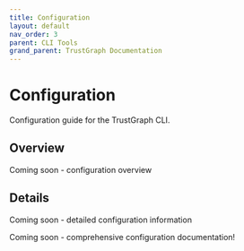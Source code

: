 ```yaml
---
title: Configuration
layout: default
nav_order: 3
parent: CLI Tools
grand_parent: TrustGraph Documentation
---
```


# Configuration

Configuration guide for the TrustGraph CLI.

## Overview

Coming soon - configuration overview

## Details

Coming soon - detailed configuration information

Coming soon - comprehensive configuration documentation\!

